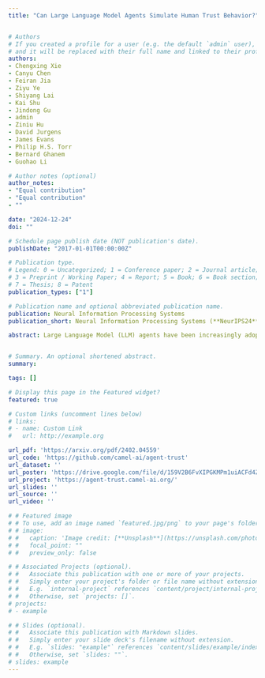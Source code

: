 ```yaml
---
title: "Can Large Language Model Agents Simulate Human Trust Behavior?"


# Authors
# If you created a profile for a user (e.g. the default `admin` user), write the username (folder name) here 
# and it will be replaced with their full name and linked to their profile.
authors:
- Chengxing Xie
- Canyu Chen
- Feiran Jia
- Ziyu Ye
- Shiyang Lai
- Kai Shu
- Jindong Gu
- admin
- Ziniu Hu
- David Jurgens
- James Evans
- Philip H.S. Torr
- Bernard Ghanem
- Guohao Li

# Author notes (optional)
author_notes:
- "Equal contribution"
- "Equal contribution"
- ""

date: "2024-12-24"
doi: ""

# Schedule page publish date (NOT publication's date).
publishDate: "2017-01-01T00:00:00Z"

# Publication type.
# Legend: 0 = Uncategorized; 1 = Conference paper; 2 = Journal article;
# 3 = Preprint / Working Paper; 4 = Report; 5 = Book; 6 = Book section;
# 7 = Thesis; 8 = Patent
publication_types: ["1"]

# Publication name and optional abbreviated publication name.
publication: Neural Information Processing Systems
publication_short: Neural Information Processing Systems (**NeurIPS24**)

abstract: Large Language Model (LLM) agents have been increasingly adopted as simulation tools to model humans in social science and role-playing applications. However, one fundamental question remains; can LLM agents really simulate human behavior? In this paper, we focus on one critical and elemental behavior in human interactions, trust, and investigate whether LLM agents can simulate human trust behavior. We first find that LLM agents generally exhibit trust behavior, referred to as agent trust, under the framework of Trust Games, which are widely recognized in behavioral economics. Then, we discover that GPT-4 agents manifest high behavioral alignment with humans in terms of trust behavior, indicating the feasibility of simulating human trust behavior with LLM agents. In addition, we probe the biases of agent trust and differences in agent trust towards other LLM agents and humans. We also explore the intrinsic properties of agent trust under conditions including external manipulations and advanced reasoning strategies. Our study provides new insights into the behaviors of LLM agents and the fundamental analogy between LLMs and humans beyond value alignment. We further illustrate broader implications of our discoveries for applications where trust is paramount.


# Summary. An optional shortened abstract.
summary: 

tags: []

# Display this page in the Featured widget?
featured: true

# Custom links (uncomment lines below)
# links:
# - name: Custom Link
#   url: http://example.org

url_pdf: 'https://arxiv.org/pdf/2402.04559'
url_code: 'https://github.com/camel-ai/agent-trust'
url_dataset: ''
url_poster: 'https://drive.google.com/file/d/159V2B6FvXIPGKMPm1uiACFd4ZnRxZ3qO/view'
url_project: 'https://agent-trust.camel-ai.org/'
url_slides: ''
url_source: ''
url_video: ''

# # Featured image
# # To use, add an image named `featured.jpg/png` to your page's folder. 
# # image:
# #   caption: 'Image credit: [**Unsplash**](https://unsplash.com/photos/pLCdAaMFLTE)'
# #   focal_point: ""
# #   preview_only: false

# # Associated Projects (optional).
# #   Associate this publication with one or more of your projects.
# #   Simply enter your project's folder or file name without extension.
# #   E.g. `internal-project` references `content/project/internal-project/index.md`.
# #   Otherwise, set `projects: []`.
# projects:
# - example

# # Slides (optional).
# #   Associate this publication with Markdown slides.
# #   Simply enter your slide deck's filename without extension.
# #   E.g. `slides: "example"` references `content/slides/example/index.md`.
# #   Otherwise, set `slides: ""`.
# slides: example
---
```

<!-- 
{{% callout note %}}
Click the *Cite* button above to demo the feature to enable visitors to import publication metadata into their reference management software.
{{% /callout %}}

{{% callout note %}}
Create your slides in Markdown - click the *Slides* button to check out the example.
{{% /callout %}} -->

